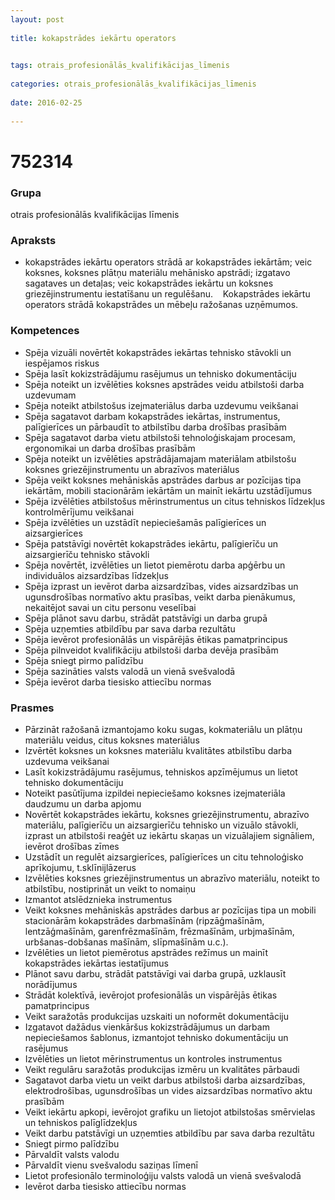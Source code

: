 ```yaml
---
layout: post
    
title: kokapstrādes iekārtu operators

    
tags: otrais_profesionālās_kvalifikācijas_līmenis
    
categories: otrais_profesionālās_kvalifikācijas_līmenis
    
date: 2016-02-25
    
---
```

# 752314

### Grupa
otrais profesionālās kvalifikācijas līmenis


### Apraksts

*  kokapstrādes iekārtu operators strādā ar kokapstrādes iekārtām; veic koksnes, koksnes plātņu materiālu mehānisko apstrādi; izgatavo sagataves un detaļas; veic kokapstrādes iekārtu un koksnes griezējinstrumentu iestatīšanu un regulēšanu.     Kokapstrādes iekārtu operators strādā kokapstrādes un mēbeļu ražošanas uzņēmumos.

### Kompetences

* Spēja vizuāli novērtēt kokapstrādes iekārtas tehnisko stāvokli un iespējamos riskus
* Spēja lasīt kokizstrādājumu rasējumus un tehnisko dokumentāciju
* Spēja noteikt un izvēlēties koksnes apstrādes veidu atbilstoši darba uzdevumam
* Spēja noteikt atbilstošus izejmateriālus darba uzdevumu veikšanai
* Spēja sagatavot darbam kokapstrādes iekārtas, instrumentus, palīgierīces un pārbaudīt to atbilstību darba drošības prasībām
* Spēja sagatavot darba vietu atbilstoši tehnoloģiskajam procesam, ergonomikai un darba drošības prasībām
* Spēja noteikt un izvēlēties apstrādājamajam materiālam atbilstošu koksnes griezējinstrumentu un abrazīvos materiālus
* Spēja veikt koksnes mehāniskās apstrādes darbus ar pozīcijas tipa iekārtām, mobili stacionārām iekārtām un mainīt iekārtu uzstādījumus
* Spēja izvēlēties atbilstošus mērinstrumentus un citus tehniskos līdzekļus kontrolmērījumu veikšanai
* Spēja izvēlēties un uzstādīt nepieciešamās palīgierīces un aizsargierīces
* Spēja patstāvīgi novērtēt kokapstrādes iekārtu, palīgierīču un aizsargierīču tehnisko stāvokli
* Spēja novērtēt, izvēlēties un lietot piemērotu darba apģērbu un individuālos aizsardzības līdzekļus
* Spēja izprast un ievērot darba aizsardzības, vides aizsardzības un ugunsdrošības normatīvo aktu prasības, veikt darba pienākumus, nekaitējot savai un citu personu veselībai
* Spēja plānot savu darbu, strādāt patstāvīgi un darba grupā
* Spēja uzņemties atbildību par sava darba rezultātu
* Spēja ievērot profesionālās un vispārējās ētikas pamatprincipus
* Spēja pilnveidot kvalifikāciju atbilstoši darba devēja prasībām
* Spēja sniegt pirmo palīdzību
* Spēja sazināties valsts valodā un vienā svešvalodā
* Spēja ievērot darba tiesisko attiecību normas

### Prasmes 
* Pārzināt ražošanā izmantojamo koku sugas, kokmateriālu un plātņu materiālu veidus, citus koksnes materiālus
* Izvērtēt koksnes un koksnes materiālu kvalitātes atbilstību darba uzdevuma veikšanai
* Lasīt kokizstrādājumu rasējumus, tehniskos apzīmējumus un lietot tehnisko dokumentāciju
* Noteikt pasūtījuma izpildei nepieciešamo koksnes izejmateriāla daudzumu un darba apjomu
* Novērtēt kokapstrādes iekārtu, koksnes griezējinstrumentu, abrazīvo materiālu, palīgierīču un aizsargierīču tehnisko un vizuālo stāvokli, izprast un atbilstoši reaģēt uz iekārtu skaņas un vizuālajiem signāliem, ievērot drošības zīmes
* Uzstādīt un regulēt aizsargierīces, palīgierīces un citu tehnoloģisko aprīkojumu, t.sklīnijlāzerus
* Izvēlēties koksnes griezējinstrumentus un abrazīvo materiālu, noteikt to atbilstību, nostiprināt un veikt to nomaiņu
* Izmantot atslēdznieka instrumentus
* Veikt koksnes mehāniskās apstrādes darbus ar pozīcijas tipa un mobili stacionārām kokapstrādes darbmašīnām (ripzāģmašīnām, lentzāģmašīnām, garenfrēzmašīnām, frēzmašīnām, urbjmašīnām, urbšanas-dobšanas mašīnām, slīpmašīnām u.c.).
*  Izvēlēties un lietot piemērotus apstrādes režīmus un mainīt kokapstrādes iekārtas iestatījumus
* Plānot savu darbu, strādāt patstāvīgi vai darba grupā, uzklausīt norādījumus
* Strādāt kolektīvā, ievērojot profesionālās un vispārējās ētikas pamatprincipus
* Veikt saražotās produkcijas uzskaiti un noformēt dokumentāciju
* Izgatavot dažādus vienkāršus kokizstrādājumus un darbam nepieciešamos šablonus, izmantojot tehnisko dokumentāciju un rasējumus
* Izvēlēties un lietot mērinstrumentus un kontroles instrumentus
* Veikt regulāru saražotās produkcijas izmēru un kvalitātes pārbaudi
* Sagatavot darba vietu un veikt darbus atbilstoši darba aizsardzības, elektrodrošības, ugunsdrošības un vides aizsardzības normatīvo aktu prasībām
* Veikt iekārtu apkopi, ievērojot grafiku un lietojot atbilstošas smērvielas un tehniskos palīglīdzekļus
* Veikt darbu patstāvīgi un uzņemties atbildību par sava darba rezultātu
* Sniegt pirmo palīdzību
* Pārvaldīt valsts valodu
* Pārvaldīt vienu svešvalodu saziņas līmenī
* Lietot profesionālo terminoloģiju valsts valodā un vienā svešvalodā
* Ievērot darba tiesisko attiecību normas